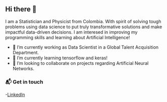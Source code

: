 ## Hi there 👋
I am a Statistician and Physicist from Colombia. With spirit of solving tough problems using data science to put truly transformative solutions and make impactful data-driven decisions. I am interesed in improving my programming skills and learning about Artificial Intelligence! 

- 🔭 I’m currently working as Data Scientist in a Global Talent Acquisition Department.
- 🌱 I’m currently learning tensorflow and keras!
- 👯 I’m looking to collaborate on projects regarding Artificial Neural Networks.

### 📬 Get in touch
-[LinkedIn](https://www.linkedin.com/in/andrietaam)



<!--
**anmarphy/anmarphy** is a ✨ _special_ ✨ repository because its `README.md` (this file) appears on your GitHub profile.

Here are some ideas to get you started:


- 👯 I’m looking to collaborate on ...
- 🤔 I’m looking for help with ...
- 💬 Ask me about ...
- 📫 How to reach me: ...
- 😄 Pronouns: ...
- ⚡ Fun fact: ...
-->
